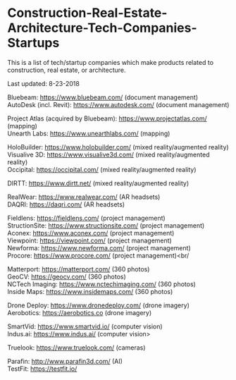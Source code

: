 # Construction-Real-Estate-Architecture-Tech-Companies-Startups

This is a list of tech/startup companies which make products related to construction, real estate, or architecture.

Last updated: 8-23-2018

Bluebeam: https://www.bluebeam.com/ (document management)<br/>
AutoDesk (incl. Revit): https://www.autodesk.com/ (document management)<br/>

Project Atlas (acquired by Bluebeam): https://www.projectatlas.com/ (mapping)<br/>
Unearth Labs: https://www.unearthlabs.com/ (mapping)<br/>

HoloBuilder: https://www.holobuilder.com/ (mixed reality/augmented reality)<br/>
Visualive 3D: https://www.visualive3d.com/ (mixed reality/augmented reality)<br/>
Occipital: https://occipital.com/ (mixed reality/augmented reality)<br/>

DIRTT: https://www.dirtt.net/ (mixed reality/augmented reality)<br/>

RealWear: https://www.realwear.com/ (AR headsets)<br/>
DAQRI: https://daqri.com/ (AR headsets)<br/>

Fieldlens: https://fieldlens.com/ (project management)<br/>
StructionSite: https://www.structionsite.com/ (project management)<br/>
Aconex: https://www.aconex.com/ (project management)<br/>
Viewpoint: https://viewpoint.com/ (project management)<br/>
Newforma: https://www.newforma.com/ (project management)<br/>
Procore: https://www.procore.com/ (project management)<br/

Matterport: https://matterport.com/ (360 photos)<br/>
GeoCV: https://geocv.com/ (360 photos)<br/>
NCTech Imaging: https://www.nctechimaging.com/ (360 photos)<br/>
Inside Maps: https://www.insidemaps.com/ (360 photos)<br/>

Drone Deploy: https://www.dronedeploy.com/ (drone imagery)<br/>
Aerobotics: https://aerobotics.co (drone imagery)<br/>

SmartVid: https://www.smartvid.io/ (computer vision)<br/>
Indus.ai: https://www.indus.ai/ (computer vision><br/>

Truelook: https://www.truelook.com/ (cameras)<br/>

Parafin: http://www.parafin3d.com/ (AI)<br/>
TestFit: https://testfit.io/ <br/>

